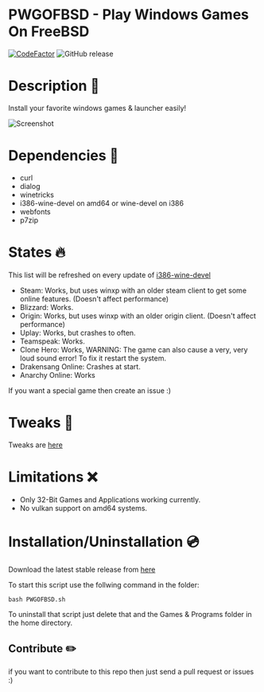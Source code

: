 # PWGOFBSD - Play Windows Games On FreeBSD
[![CodeFactor](https://www.codefactor.io/repository/github/alexander88207/pwgofbsd/badge)](https://www.codefactor.io/repository/github/alexander88207/pwgofbsd) ![GitHub release](https://img.shields.io/github/release/Alexander88207/PWGOBSD)

# Description &#x1F4D8;

Install your favorite windows games & launcher easily!

![](https://github.com/Alexander88207/PWGOFBSD/raw/master/Screenshot.png "Screenshot")

# Dependencies :syringe:

- curl
- dialog
- winetricks
- i386-wine-devel on amd64 or wine-devel on i386
- webfonts
- p7zip

# States :fire:

This list will be refreshed on every update of [i386-wine-devel](https://www.freshports.org/emulators/i386-wine-devel)

- Steam: Works, but uses winxp with an older steam client to get some online features. (Doesn't affect performance)
- Blizzard: Works.
- Origin: Works, but uses winxp with an older origin client. (Doesn't affect performance)
- Uplay: Works, but crashes to often.
- Teamspeak: Works.
- Clone Hero: Works, WARNING: The game can also cause a very, very loud sound error! To fix it restart the system.
- Drakensang Online: Crashes at start.
- Anarchy Online: Works

If you want a special game then create an issue :)

# Tweaks :wrench:

Tweaks are [here](Tweaks.md)

# Limitations :x:

- Only 32-Bit Games and Applications working currently.
- No vulkan support on amd64 systems.

# Installation/Uninstallation :cd:

Download the latest stable release from [here](https://github.com/Alexander88207/PWGOBSD/releases)

To start this script use the follwing command in the folder:
```
bash PWGOFBSD.sh
```

To uninstall that script just delete that and the Games & Programs folder in the home directory.

## Contribute :pencil2:
if you want to contribute to this repo then just send a pull request or issues :)
